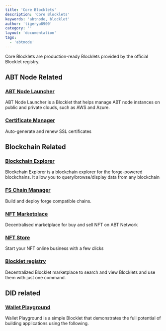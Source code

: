 ```yaml
---
title: 'Core Blocklets'
description: 'Core Blocklets'
keywords: 'abtnode, blocklet'
author: 'tigeryu8900'
category: ''
layout: 'documentation'
tags:
  - 'abtnode'
---
```


Core Blocklets are  production-ready Blocklets provided by the official Blocklet registry.

## ABT Node Related

### [ABT Node Launcher](https://registry.arcblock.io/blocklet/z8iZtEm3ozV3yhZ3gZ7EXppsseS3bPV8wyPft)

ABT Node Launcher is a Blocklet that helps manage ABT node instances on public and private clouds, such as AWS and Azure.

### [Certificate Manager](https://registry.arcblock.io/blocklet/z8iZtEerb5YvuaTrkkryeAMexfVTk7EaUnmVU)

Auto-generate and renew SSL certificates

## Blockchain Related

### [Blockchain Explorer](https://registry.arcblock.io/blocklet/z8iZyVVn6XsvcuiYhtdw3GoasMbtqR9BjvJz3)

Blockchain Explorer is a blockchain explorer for the forge-powered blockchains. It allow you to query/browse/display data from any blockchain

### [FS Chain Manager](https://registry.arcblock.io/blocklet/z8ia2KGe3icfgRcVc9C1qCbWTBbpP2TrfPu7T)

Build and deploy forge compatible chains.

### [NFT Marketplace](https://registry.arcblock.io/blocklet/z8iZvmERrWxqReWe1HZmkAaZvFeRpkXutfKDkd)

Decentralised marketplace for buy and sell NFT on ABT Network

### [NFT Store](https://blocklet.arcblockio.cn/dapp/blockchain-boarding-gate)

Start your NFT online business with a few clicks

### [Blocklet registry](https://registry.arcblock.io/blocklet/z8ia29UsENBg6tLZUKi2HABj38Cw1LmHZocbQ)

Decentralized Blocklet marketplace to search and view Blocklets and use them with just one command.

## DID related

### [Wallet Playground](https://blocklet.arcblockio.cn/dapp/wallet-playground)

Wallet Playground is a simple Blocklet that demonstrates the full potential of building applications using the following.
